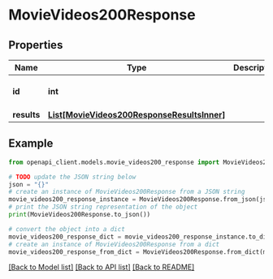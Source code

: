 # MovieVideos200Response


## Properties

Name | Type | Description | Notes
------------ | ------------- | ------------- | -------------
**id** | **int** |  | [optional] [default to 0]
**results** | [**List[MovieVideos200ResponseResultsInner]**](MovieVideos200ResponseResultsInner.md) |  | [optional] 

## Example

```python
from openapi_client.models.movie_videos200_response import MovieVideos200Response

# TODO update the JSON string below
json = "{}"
# create an instance of MovieVideos200Response from a JSON string
movie_videos200_response_instance = MovieVideos200Response.from_json(json)
# print the JSON string representation of the object
print(MovieVideos200Response.to_json())

# convert the object into a dict
movie_videos200_response_dict = movie_videos200_response_instance.to_dict()
# create an instance of MovieVideos200Response from a dict
movie_videos200_response_from_dict = MovieVideos200Response.from_dict(movie_videos200_response_dict)
```
[[Back to Model list]](../README.md#documentation-for-models) [[Back to API list]](../README.md#documentation-for-api-endpoints) [[Back to README]](../README.md)


